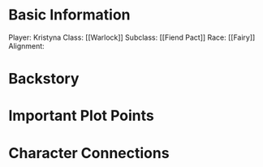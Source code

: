 # Basic Information

Player: Kristyna
Class: [[Warlock]]
Subclass: [[Fiend Pact]]
Race: [[Fairy]]
Alignment: 

# Backstory 


# Important Plot Points


# Character Connections 